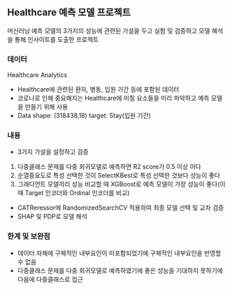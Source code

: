 ## Healthcare 예측 모델 프로젝트
머신러닝 예측 모델의 3가지의 성능에 관련된 가설을 두고 실험 및 검증하고 모델 해석을 통해 인사이트를 도출한 프로젝트 
### 데이터
Healthcare Analytics

- Healthcare에 관련된 환자, 병동, 입원 기간 등에 포함된 데이터
- 코로나로 인해 중요해지는 Healthcare에 미칠 요소들을 미리 파악하고 예측 모델을 만들기 위해 사용
- Data shape: (318438,18)    target: Stay(입원 기간)

### 내용
- 3가지 가설을 설정하고 검증
1. 다중클래스 문제를 다중 회귀모델로 예측하면 R2 score가 0.5 이상 이다
2. 순열중요도로 특성 선택한 것이 SelectKBest로 특성 선택한 것보다 성능이 좋다
3. 그래디언트 모델끼리 성능 비교할 때 XGBoost로 예측 모델이 가장 성능이 좋다(이때 Target 인코더와 Ordinal 인코더를 비교) 
- CATReressor에 RandomizedSearchCV 적용하여 최종 모델 선택 및 교차 검증
- SHAP 및 PDP로 모델 해석

### 한계 및 보완점
- 데이터 자체에 구체적인 내부요인이 미포함되었기에 구체적인 내부요인을 반영할 수 없음
- 다중클래스 문제를 다중 회귀모델로 예측하였기에 좋은 성능을 기대하지 못하기에 다음에 다중클래스로 접근
